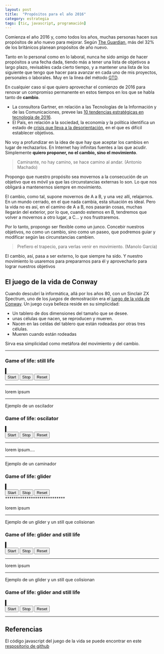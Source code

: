 ```yaml
---
layout: post
title:  "Propósitos para el año 2016"
category: estrategia
tags: [tic, javascript, programación]
---
```


   <script src="/js/game_of_life/game_of_life.js"></script>

   <script type="text/javascript">
      'use strict';

      var board1;
      var drawing1;
      var btnNextGen1;
      var btnReset1;
      var board2;
      var drawing2;
      var btnNextGen2;
      var btnReset2;
      var board3;
      var drawing3;
      var btnNextGen3;
      var btnReset3;
      var board4;
      var drawing4;
      var btnNextGen4;
      var btnReset4;
      var board5;
      var drawing5;
      var btnNextGen5;
      var btnReset5;

      function runNextGen(board, drawing) {
        board.calculateNextGen();
        board.establishGen();
        board.toHTMLCanvas(drawing);
      }

      function reset1() {
        board1 = new Board(20);
        board1.addCells([[5,5],[5,6],[6,5], [6,6], [15,10], [14,11], [16,11], [14,12], [16,12], [15,13]]);
        board1.establishGen();
        board1.toHTMLCanvas(drawing1);
        window.clearTimeout(btnStop1.timer);
        btnStart1.style.display='inline';
        btnStop1.style.display='none';
      }

      function reset2() {
        board2 = new Board(20);
        board2.addCells([[5,5],[5,6],[5,7], [6,5], [4,5]]);
        board2.establishGen();
        board2.toHTMLCanvas(drawing2);
        window.clearTimeout(btnStop2.timer);
        btnStart2.style.display='inline';
        btnStop2.style.display='none';
      }

      function reset3() {
        board3 = new Board(20);
        board3.addCells([[3,3],[3,4], [3,5], [2,5],[1,4]]);
        board3.establishGen();
        board3.toHTMLCanvas(drawing3);
        window.clearTimeout(btnStop3.timer);
        btnStart3.style.display='inline';
        btnStop3.style.display='none';
      }

      function reset4() {
        board4 = new Board(20);
        board4.addCells([[3,3],[3,4], [3,5], [2,5],[1,4], [15,10], [14,11], [16,11], [14,12], [16,12], [15,13]]);
        board4.establishGen();
        board4.toHTMLCanvas(drawing4);
        window.clearTimeout(btnStop4.timer);
        btnStart4.style.display='inline';
        btnStop4.style.display='none';
      }

      function reset5() {
        board5 = new Board(20);
        board5.addCells([[3,3],[3,4], [3,5], [2,5],[1,4], [15,11], [14,12], [16,12], [14,13], [16,13], [15,14]]);
        board5.establishGen();
        board5.toHTMLCanvas(drawing5);
        window.clearTimeout(btnStop5.timer);
        btnStart5.style.display='inline';
        btnStop5.style.display='none';
      }

      function init() {
        // elements and events
        drawing1 = document.getElementById('drawing1');
        btnStart1 = document.getElementById('btnStart1');
        btnStop1 = document.getElementById('btnStop1');
        btnReset1 = document.getElementById('btnReset1');
        drawing2 = document.getElementById('drawing2');
        btnStart2 = document.getElementById('btnStart2');
        btnStop2 = document.getElementById('btnStop2');
        btnReset2 = document.getElementById('btnReset2');
        drawing3 = document.getElementById('drawing3');
        btnStart3 = document.getElementById('btnStart3');
        btnStop3 = document.getElementById('btnStop3');
        btnReset3 = document.getElementById('btnReset3');
        drawing4 = document.getElementById('drawing4');
        btnStart4 = document.getElementById('btnStart4');
        btnStop4 = document.getElementById('btnStop4');
        btnReset4 = document.getElementById('btnReset4');
        drawing5 = document.getElementById('drawing5');
        btnStart5 = document.getElementById('btnStart5');
        btnStop5 = document.getElementById('btnStop5');
        btnReset5 = document.getElementById('btnReset5');
        // board
        reset1();
        reset2();
        reset3();
        reset4();
        reset5();

        // events
        btnStart1.addEventListener('click',
                function() {
                  btnStop1.timer = window.setInterval(
                                        function() {runNextGen(board1, drawing1)},
                                        500);
                  btnStart1.style.display='none';
                  btnStop1.style.display='inline';
                  }
                );
        btnStop1.addEventListener('click',
                function() {
                  window.clearTimeout(btnStop1.timer);
                  btnStart1.style.display='inline';
                  btnStop1.style.display='none';
                });
        btnReset1.addEventListener('click', reset1);

        btnStart2.addEventListener('click',
                function() {
                  btnStop2.timer = window.setInterval(
                                        function() {runNextGen(board2, drawing2)},
                                        500);
                  btnStart2.style.display='none';
                  btnStop2.style.display='inline';
                  }
                );
        btnStop2.addEventListener('click',
                function() {
                  window.clearTimeout(btnStop2.timer);
                  btnStart2.style.display='inline';
                  btnStop2.style.display='none';
                });
        btnReset2.addEventListener('click', reset2);

        btnStart3.addEventListener('click',
                function() {
                  btnStop3.timer = window.setInterval(
                                        function() {runNextGen(board3, drawing3)},
                                        500);
                  btnStart3.style.display='none';
                  btnStop3.style.display='inline';
                  }
                );
        btnStop3.addEventListener('click',
                function() {
                  window.clearTimeout(btnStop3.timer);
                  btnStart3.style.display='inline';
                  btnStop3.style.display='none';
                });
        btnReset3.addEventListener('click', reset3);

        btnStart4.addEventListener('click',
                function() {
                  btnStop4.timer = window.setInterval(
                                        function() {runNextGen(board4, drawing4)},
                                        500);
                  btnStart4.style.display='none';
                  btnStop4.style.display='inline';
                  }
                );
        btnStop4.addEventListener('click',
                function() {
                  window.clearTimeout(btnStop4.timer);
                  btnStart4.style.display='inline';
                  btnStop4.style.display='none';
                });
        btnReset4.addEventListener('click', reset4);

        btnStart5.addEventListener('click',
                function() {
                  btnStop5.timer = window.setInterval(
                                        function() {runNextGen(board5, drawing5)},
                                        500);
                  btnStart5.style.display='none';
                  btnStop5.style.display='inline';
                  }
                );
        btnStop5.addEventListener('click',
                function() {
                  window.clearTimeout(btnStop5.timer);
                  btnStart5.style.display='inline';
                  btnStop5.style.display='none';
                });
        btnReset5.addEventListener('click', reset5);
      }

      window.onload = init;

    </script>

Comienza el año 2016 y, como todos los años, muchas personas hacen sus propósitos de año nuevo para mejorar. Según [The Guardian](http://www.theguardian.com/news/datablog/2015/dec/31/how-long-do-people-keep-their-new-year-resolutions), más del 32% de los británicos planean propósitos de año nuevo.

Tanto en lo personal como en lo laboral, nunca he sido amigo de hacer
propósitos a una fecha dada, tiendo más a tener una lista de objetivos a
largo plazo, revisables cada cierto tiempo, y a mantener una lista de los
siguiente que tengo que hacer para avanzar en cada uno de mis proyectos,
personales o laborales. Muy en la línea del método [GTD](http://gettingthingsdone.com/).

En cualquier caso sí que quiero aprovechar el comienzo de 2016 para renovar un compromiso permanente en estos tiempos en los que se habla tanto de **cambio**.

- La consultora Gartner, en relación a las Tecnologías de la
Información y de las Comunicaciones, prevee las [10 tendencias estratégicas en tecnología de 2016](http://www.forbes.com/sites/sap/2015/12/10/gartners-top-10-strategic-technology-trends-for-2016/).
- El País, en relación a la sociedad, la economía y la política
identifica un estado de [crisis que lleva a la desorientación](http://cultura.elpais.com/cultura/2016/01/06/babelia/1452083099_537296.html), en el que es difícil establecer objetivos.

No voy a profundizar en la idea de que hay que aceptar los cambios en
lugar de rechazarlos. En Internet hay infinitas fuentes a las que
acudir. Simplemente **quiero proponer, no el cambio, sino el
movimiento**.

<blockquote><p>
Caminante, no hay camino, se hace camino al andar.
(Antonio Machado)
</p></blockquote>

Propongo que nuestro propósito sea movernos a la consecución de
un objetivo que es móvil ya que las circunstancias externas lo
son. Lo que nos obligará a mantenernos siempre en movimiento.

El cambio, como tal, supone movernos de A a B, y una vez allí,
relajarnos. En un mundo cerrado, en el que nada cambia, esta situación
es ideal. Pero la vida no es así, en el camino de A a B, nos pasarán
cosas, muchas llegarán del exterior, por lo que, cuando estemos en B,
tendremos que volver a movernos a otro lugar, a C... y nos frustraremos.

Por lo tanto, propongo ser flexible como un junco. Concebir nuestros
objetivos, no como un cambio, sino como un paseo, que podremos guiar y
modificar según las circunstancias cambien.

<blockquote><p>
Prefiero el trapecio, para verlas venir en movimiento. (Manolo García)
</p></blockquote>

El cambio, así, pasa a ser externo, lo que siempre ha sido. Y nuestro movimiento lo usaremos para
prepararnos para él y aprovecharlo para lograr nuestros objetivos


## El juego de la vida de Conway

Cuando descubrí la informática, allá por los años 80, con un Sinclair ZX
Spectrum, uno de los *juegos* de demostración era el [juego de la vida de
Conway](https://es.wikipedia.org/wiki/Juego_de_la_vida). Un juego cuya belleza reside en su simplicidad:

- Un tablero de dos dimensiones del tamaño que se desee.
- unas células que nacen, se reproducen y mueren.
- Nacen en las celdas del tablero que están rodeadas por otras tres
células.
- Mueren cuando están rodeadas

Sirva esa simplicidad como metáfora del movimiento y del cambio.



****************************

### Game of life: still life

<div style="margin:auto">
  <div>
    <canvas id="drawing1" width="400" height="400" style="border:2px solid #000000;">
    </canvas>
  </div>
  <div>
  <button id="btnStart1">Start</button>
  <button id="btnStop1">Stop</button>
  <button id="btnReset1">Reset</button>
  </div>
</div>

****************************

lorem ipsum

****************************

Ejemplo de un oscilador

### Game of life: oscilator

<div style="margin:auto">
  <div>
    <canvas id="drawing2" width="400" height="400" style="border:2px solid #000000;">
    </canvas>
  </div>
  <div>
  <button id="btnStart2">Start</button>
  <button id="btnStop2">Stop</button>
  <button id="btnReset2">Reset</button>
  </div>
</div>

****************************

lorem ipsum....

****************************


Ejemplo de un caminador

### Game of life: glider

<div style="margin:auto">
  <div>
    <canvas id="drawing3" width="400" height="400" style="border:2px solid #000000;">
    </canvas>
  </div>
  <div>
  <button id="btnStart3">Start</button>
  <button id="btnStop3">Stop</button>
  <button id="btnReset3">Reset</button>
  </div>
</div>
****************************

lorem ipsum

****************************

Ejemplo de un glider y un still que colisionan

### Game of life: glider and still life

<div style="margin:auto">
  <div>
    <canvas id="drawing4" width="400" height="400" style="border:2px solid #000000;">
    </canvas>
  </div>
  <div>
  <button id="btnStart4">Start</button>
  <button id="btnStop4">Stop</button>
  <button id="btnReset4">Reset</button>
  </div>
</div>

****************************

lorem ipsum

****************************

Ejemplo de un glider y un still que colisionan

### Game of life: glider and still life

<div style="margin:auto">
  <div>
    <canvas id="drawing5" width="400" height="400" style="border:2px solid #000000;">
    </canvas>
  </div>
  <div>
  <button id="btnStart5">Start</button>
  <button id="btnStop5">Stop</button>
  <button id="btnReset5">Reset</button>
  </div>
</div>

****************************

## Referencias

El código javascript del juego de la vida se puede encontrar en este
[respositorio de github](http://github.com/jmgaguilera/game_of_life)

